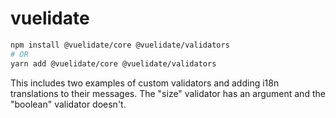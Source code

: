 # vuelidate

```bash
npm install @vuelidate/core @vuelidate/validators
# OR
yarn add @vuelidate/core @vuelidate/validators
```

This includes two examples of custom validators and adding i18n translations to their messages. The "size" validator has an argument and the "boolean" validator doesn't.

